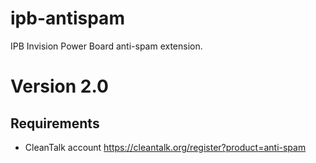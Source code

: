 # ipb-antispam
IPB Invision Power Board anti-spam extension.
# Version 2.0

## Requirements

* CleanTalk account https://cleantalk.org/register?product=anti-spam